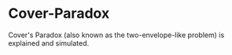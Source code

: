# Cover-Paradox
Cover's Paradox (also known as the two-envelope-like problem) is explained and simulated.
